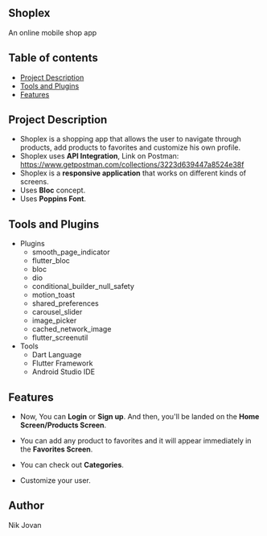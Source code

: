 ## Shoplex

An online mobile shop app

## Table of contents
- [Project Description](#project-description)
- [Tools and Plugins](#tools-and-plugins)
- [Features](#features)

## Project Description
- Shoplex is a shopping app that allows the user to navigate through products, add products to favorites and customize his own profile.
- Shoplex uses **API Integration**, Link on Postman: https://www.getpostman.com/collections/3223d639447a8524e38f
- Shoplex is a **responsive application** that works on different kinds of screens.
- Uses **Bloc** concept.
- Uses **Poppins Font**.

## Tools and Plugins
- Plugins
  - smooth_page_indicator
  - flutter_bloc
  - bloc
  - dio
  - conditional_builder_null_safety
  - motion_toast
  - shared_preferences
  - carousel_slider
  - image_picker
  - cached_network_image
  - flutter_screenutil
- Tools
  - Dart Language
  - Flutter Framework
  - Android Studio IDE

## Features 


- Now, You can **Login** or **Sign up**. And then, you'll be landed on the **Home Screen/Products Screen**.

  
- You can add any product to favorites and it will appear immediately in the **Favorites Screen**.


- You can check out **Categories**.


- Customize your user.


## Author

Nik Jovan

  
